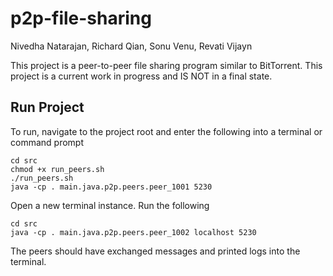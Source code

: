 # p2p-file-sharing

Nivedha Natarajan, Richard Qian, Sonu Venu, Revati Vijayn

This project is a peer-to-peer file sharing program similar to BitTorrent. This project is a current work in progress and IS NOT in a final state.

## Run Project

To run, navigate to the project root and enter the following into a terminal or command prompt

```
cd src
chmod +x run_peers.sh
./run_peers.sh
java -cp . main.java.p2p.peers.peer_1001 5230

```

Open a new terminal instance. Run the following

```
cd src
java -cp . main.java.p2p.peers.peer_1002 localhost 5230

```

The peers should have exchanged messages and printed logs into the terminal.